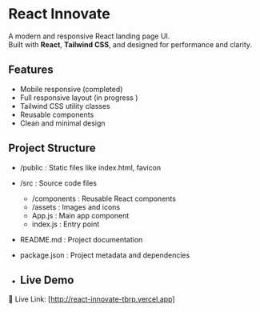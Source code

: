 # React Innovate

A modern and responsive React landing page UI.  
Built with **React**, **Tailwind CSS**, and designed for performance and clarity.

## Features

- Mobile responsive (completed)
- Full responsive layout (in progress )
- Tailwind CSS utility classes
- Reusable components
- Clean and minimal design

## Project Structure

- /public : Static files like index.html, favicon
- /src : Source code files
  - /components : Reusable React components
  - /assets : Images and icons
  - App.js : Main app component
  - index.js : Entry point
- README.md : Project documentation
- package.json : Project metadata and dependencies

- ## Live Demo
 🔗 Live Link: [http://react-innovate-tbrp.vercel.app]
